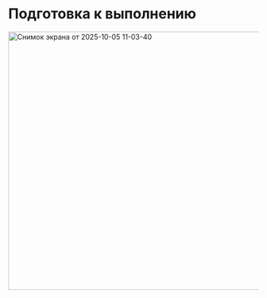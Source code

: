 # Подготовка к выполнению

<img width="999" height="520" alt="Снимок экрана от 2025-10-05 11-03-40" src="https://github.com/user-attachments/assets/60830606-9cbf-49f0-94eb-3d67b97b735a" />
